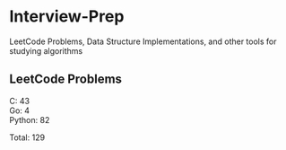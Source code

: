 # Interview-Prep
LeetCode Problems, Data Structure Implementations, and other tools for studying algorithms

## LeetCode Problems
C:      43<br/>
Go:     4<br/>
Python: 82<br/>

Total:  129
